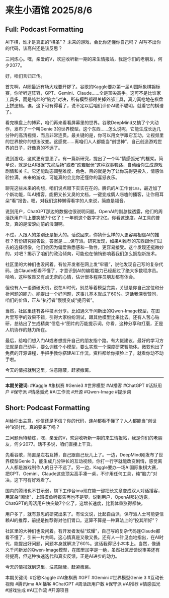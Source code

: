 # 来生小酒馆 2025/8/6

## Full: Podcast Formatting 

AI下棋，谁才是真正的“棋圣”？
未来的游戏，会比你还懂你自己吗？
AI写不出你的代码，该高兴还是该反思？

三问炼心。嘿，亲爱的V，欢迎收听新一期的来生情报站，我是你们的老朋友，何夕2077。

好，咱们言归正传。

首先啊，AI圈最近有场大戏要开锣了。谷歌的Kaggle要办第一届AI国际象棋锦标赛，你听听这阵容，GPT、Gemini、Claude……全是顶尖高手。这可不是比谁家工具多，而是纯粹的“脑力”对决，所有模型都得关掉外部工具，真刀真枪地在棋盘上拼逻辑。诶，这下可有得看了，说不定以后咱们评价AI聪不聪明，就看它的棋谱了。

看完棋盘上的博弈，咱们再来看看屏幕里的世界。谷歌DeepMind又搞了个大动作，发布了一个叫Genie 3的世界模型。这个东西……怎么说呢，它能生成长达几分钟的高清视频，而且非常连贯。最关键的是，你可以用文字跟它互动，让视频里的世界按你的想法改变。这感觉……离咱们人人都能当“创世神”，自己创造游戏世界的日子，好像真的不远了。

说到游戏，这就更有意思了。有一篇新研究，提出了一个叫“情感弧光”的框架。简单说，就是让AI根据“先抑后扬”或者“跌宕起伏”这种叙事套路，自动给你生成游戏剧情和关卡。它还能动态调整难度、角色，目的就是为了让你玩得更投入，情感体验拉满。未来的游戏，可能真的会比你还懂你的喜怒哀乐。

聊完这些未来的构想，咱们说点眼下实实在在的。腾讯的AI工作台`ima`，最近加了个新功能，叫AI播客。能把又长又臭的文档，一键变成俩人唠嗑的播客，让你用耳朵“看”报告。嗯，对我们这种懒得看字的人来说，简直是福音。

说到用户，ChatGPT那边的数据也很说明问题。OpenAI的副总裁透露，他们的周活跃用户马上要突破7个亿了！一年前这个数字才2亿。你看这速度，AI工具的普及，真的是滚滚向前的浪潮啊。

不过，人跟人的差别还是挺大的。话说回来，你猜什么样的人更容易相信AI的推荐？有份研究报告说，答案是……保守派。研究发现，如果AI推荐的东西跟他们过去的选择很像，他们会因为偏爱熟悉感和一致性，更容易接受。这个发现还挺微妙的，对吧？揭示了咱们的政治倾向，可能也在悄悄影响着我们怎么拥抱新技术。

社区里的大神们也没闲着。有位开发者在网上发“牢骚”，说他发现自己写的复杂代码，连Claude都看不懂了，才意识到AI的编程能力已经超过了绝大多数程序员。哈哈，这种敬畏又有点无奈的心情，估计很多程序员朋友都有体会。

但也有人一语道破天机，说在AI时代，别总等着模型完美，关键是你自己定位和分析问题的能力。能提出一个好问题，这事儿基本就成了60%。这话我深表赞同，咱们的价值，正从“执行者”慢慢变成“提问者”。

当然，社区里还有各种技术分享。比如通义千问新出的Qwen-Image模型，在图片里写字的效果不错，引得大家纷纷测试，跟其他模型比来比去。还有人苦心钻研，总结出了生成精美“信息卡”图片的万能提示词。你看，这种分享和打磨，正是人机协作的魅力所在。

最后，给咱们想入门AI或者想提升自己的朋友指个路。有大佬建议，最好的学习方法就是自己动手，要么训练个小模型，要么实现一个深度研究智能体。微软也出了免费的开源课程，手把手教你搭建AI工作流。资料都给你摆脸上了，就看你动不动手啦。

今天的情报就到这里，注意隐蔽，赶紧撤离。

---
**本期关键词:**
#Kaggle
#象棋赛
#Genie3
#世界模型
#AI播客
#ChatGPT
#活跃用户
#保守派
#情感弧光
#AI工作流
#开源
#Qwen-Image
#提示词

## Short: Podcast Formatting 

AI给你出主意，你信还是不信？你的代码，连AI都看不懂了？人人都能当“创世神”的时代，真的要来了吗？

三问题尚待精炼，嘿，亲爱的V，欢迎收听新一期的来生情报站，我是你们的老朋友，何夕2077。话不多说，咱们直接上干货。

先看谷歌，简直是左右互搏，自己跟自己玩儿上了。一边，DeepMind刚发布了世界模型Genie 3，能生成几分钟长的互动视频，你打一行字就能改变剧情，感觉离人人都是游戏制作人的日子不远了。另一边，Kaggle要办一场AI国际象棋大赛，把GPT、Gemini、Claude这些顶尖高手凑一桌，不许用任何工具，纯“脑力”对决。这下可有好戏看了。

国内的腾讯也不甘示弱，旗下工作台ima现在能一键把长文章变成双人对话播客，用耳朵“阅读”，上班摸鱼听报告再也不是梦。说到用户，OpenAI那边透露，ChatGPT的周活用户快突破7个亿了，这增长速度，比我体重涨得都快。

用户多了，就有意思的研究出来了。有论文说，比起自由派，保守派人士可能更信赖AI的推荐，前提是推荐得对他们胃口。这算不算是一种算法上的“投其所好”？

社区里的大神们也没闲着。有开发者发帖“炫耀”，自己写的复杂代码连Claude都看不懂了，引来一片共鸣，这心情真是又敬又畏。还有人一针见血地指出，在AI时代，能提出好问题，问题本身就解决了60%。这话我得记小本本上。当然，像通义千问新发的Qwen-Image模型，在图里加字是一绝，虽然社区反馈说审美还有待提高，但这种快速迭代和真实反馈，正是AI进步的动力。

今天的情报就到这里，注意隐蔽，赶紧撤离。

本期关键词:
#谷歌Kaggle
#AI象棋赛
#GPT
#Gemini
#世界模型Genie 3
#互动长视频
#腾讯ima
#AI播客
#ChatGPT
#周活跃用户数
#保守派
#AI推荐
#情感弧光
#游戏生成
#AI工作流
#开源项目